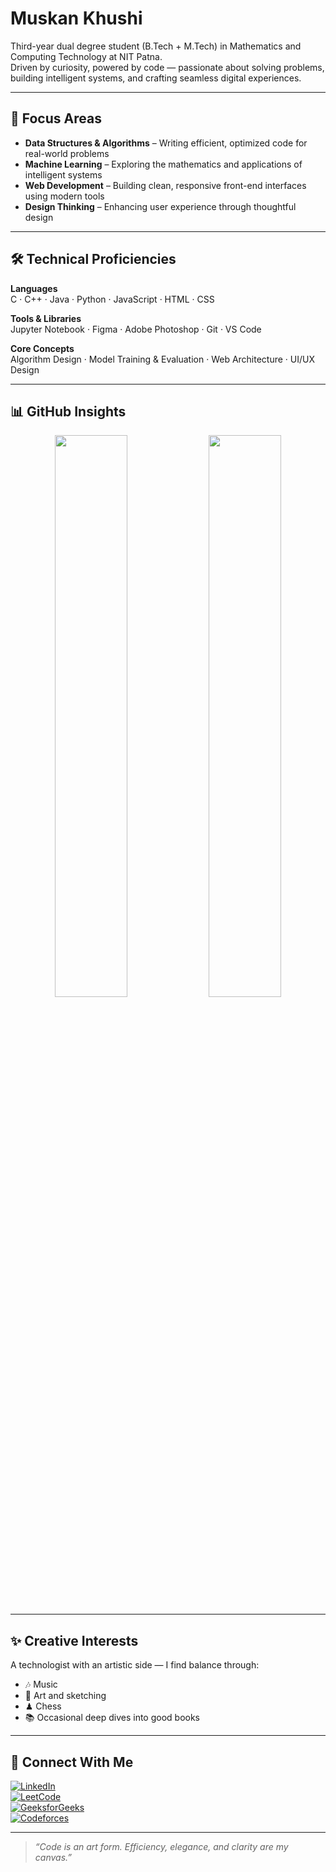 # Muskan Khushi

Third-year dual degree student (B.Tech + M.Tech) in Mathematics and Computing Technology at NIT Patna.  
Driven by curiosity, powered by code — passionate about solving problems, building intelligent systems, and crafting seamless digital experiences.

---

## 🎯 Focus Areas

- **Data Structures & Algorithms** – Writing efficient, optimized code for real-world problems
- **Machine Learning** – Exploring the mathematics and applications of intelligent systems
- **Web Development** – Building clean, responsive front-end interfaces using modern tools
- **Design Thinking** – Enhancing user experience through thoughtful design

---

## 🛠 Technical Proficiencies

**Languages**  
C · C++ · Java · Python · JavaScript · HTML · CSS

**Tools & Libraries**  
Jupyter Notebook · Figma · Adobe Photoshop · Git · VS Code  

**Core Concepts**  
Algorithm Design · Model Training & Evaluation · Web Architecture · UI/UX Design

---

## 📊 GitHub Insights

<p align="center">
  <img src="https://github-readme-stats.vercel.app/api?username=muskan-khushi&show_icons=true&theme=radical" width="48%" />
  <img src="https://github-readme-stats.vercel.app/api/top-langs/?username=muskan-khushi&layout=compact&theme=radical" width="48%" />
</p>

---

## ✨ Creative Interests

A technologist with an artistic side — I find balance through:

- 🎶 Music
- 🎨 Art and sketching
- ♟ Chess
- 📚 Occasional deep dives into good books

---

## 🔗 Connect With Me

[![LinkedIn](https://img.shields.io/badge/LinkedIn-0A66C2?style=flat-square&logo=linkedin&logoColor=white)](https://www.linkedin.com/in/muskan-khushi86/)  
[![LeetCode](https://img.shields.io/badge/LeetCode-FFA116?style=flat-square&logo=leetcode&logoColor=black)](https://leetcode.com/u/muskan-khushi/)  
[![GeeksforGeeks](https://img.shields.io/badge/GeeksforGeeks-0F9D58?style=flat-square&logo=geeksforgeeks&logoColor=white)](https://www.geeksforgeeks.org/user/muskankhuwjiv/)  
[![Codeforces](https://img.shields.io/badge/Codeforces-1F8ACB?style=flat-square&logo=codeforces&logoColor=white)](https://codeforces.com/profile/muskankhushi_)

---

> _“Code is an art form. Efficiency, elegance, and clarity are my canvas.”_



